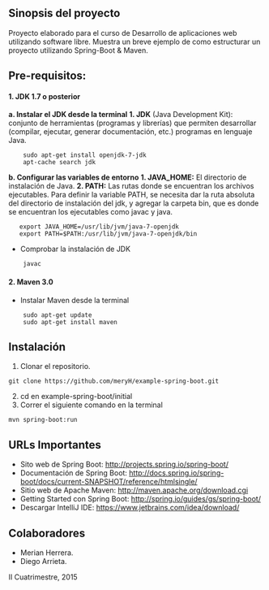 ## Sinopsis del proyecto
Proyecto elaborado para el curso de Desarrollo de aplicaciones web utilizando software libre. Muestra un breve ejemplo de como estructurar un proyecto utilizando Spring-Boot & Maven.


## Pre-requisitos:
#### 1. JDK 1.7 o posterior
  **a. Instalar el JDK desde la terminal**
          **1. JDK** (Java Development Kit): conjunto de herramientas (programas y librerías) que permiten desarrollar (compilar, ejecutar, generar documentación, etc.) programas en lenguaje Java.
          
```
    sudo apt-get install openjdk-7-jdk
    apt-cache search jdk
```
  **b. Configurar las variables de entorno**
          **1. JAVA_HOME:** El directorio de instalación de Java.
          **2. PATH:** Las rutas donde se encuentran los archivos ejecutables. Para definir la variable PATH, se necesita dar la ruta absoluta del directorio de instalación del jdk, y agregar la carpeta bin, que es donde se encuentran los ejecutables como javac y java.
```
   export JAVA_HOME=/usr/lib/jvm/java-7-openjdk
   export PATH=$PATH:/usr/lib/jvm/java-7-openjdk/bin
```
  * Comprobar la instalación de JDK
```
    javac
```

#### 2. Maven 3.0
 * Instalar Maven desde la terminal
```
    sudo apt-get update
    sudo apt-get install maven
```

## Instalación
1. Clonar el repositorio.

```shell
git clone https://github.com/meryH/example-spring-boot.git
```
2. cd en example-spring-boot/initial
3. Correr el siguiente comando en la terminal
```shell
mvn spring-boot:run
```
## URLs Importantes
+ Sito web de Spring Boot: http://projects.spring.io/spring-boot/
+ Documentación de Spring Boot: http://docs.spring.io/spring-boot/docs/current-SNAPSHOT/reference/htmlsingle/
+ Sitio web de Apache Maven: http://maven.apache.org/download.cgi
+ Getting Started con Spring Boot: http://spring.io/guides/gs/spring-boot/
+ Descargar IntelliJ IDE: https://www.jetbrains.com/idea/download/

## Colaboradores
- Merian Herrera.
- Diego Arrieta.

II Cuatrimestre, 2015
